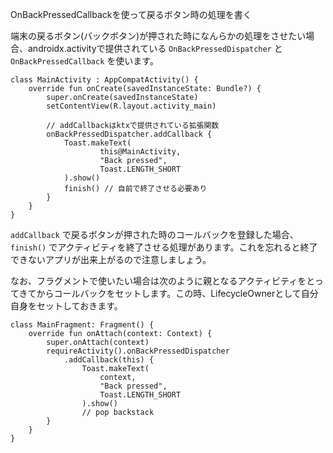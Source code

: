 OnBackPressedCallbackを使って戻るボタン時の処理を書く

端末の戻るボタン(バックボタン)が押された時になんらかの処理をさせたい場合、androidx.activityで提供されている `OnBackPressedDispatcher` と `OnBackPressedCallback` を使います。

```
class MainActivity : AppCompatActivity() {
    override fun onCreate(savedInstanceState: Bundle?) {
        super.onCreate(savedInstanceState)
        setContentView(R.layout.activity_main)

        // addCallbackはktxで提供されている拡張関数
        onBackPressedDispatcher.addCallback {
            Toast.makeText(
                    this@MainActivity,
                    "Back pressed",
                    Toast.LENGTH_SHORT
            ).show()
            finish() // 自前で終了させる必要あり
        }
    }
}
```

`addCallback` で戻るボタンが押された時のコールバックを登録した場合、 `finish()` でアクティビティを終了させる処理があります。これを忘れると終了できないアプリが出来上がるので注意しましょう。

なお、フラグメントで使いたい場合は次のように親となるアクティビティをとってきてからコールバックをセットします。この時、LifecycleOwnerとして自分自身をセットしておきます。

```
class MainFragment: Fragment() {
    override fun onAttach(context: Context) {
        super.onAttach(context)
        requireActivity().onBackPressedDispatcher
            .addCallback(this) {
                Toast.makeText(
                    context,
                    "Back pressed",
                    Toast.LENGTH_SHORT
                ).show()
                // pop backstack
        }
    }
}
```

